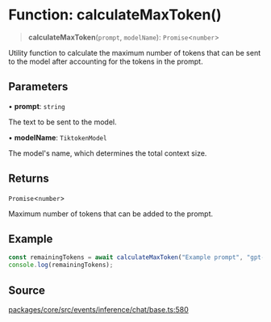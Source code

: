 # Function: calculateMaxToken()

> **calculateMaxToken**(`prompt`, `modelName`): `Promise`\<`number`\>

Utility function to calculate the maximum number of tokens that can be sent to the model
after accounting for the tokens in the prompt.

## Parameters

• **prompt**: `string`

The text to be sent to the model.

• **modelName**: `TiktokenModel`

The model's name, which determines the total context size.

## Returns

`Promise`\<`number`\>

Maximum number of tokens that can be added to the prompt.

## Example

```typescript
const remainingTokens = await calculateMaxToken("Example prompt", "gpt-3.5-turbo-16k");
console.log(remainingTokens);
```

## Source

[packages/core/src/events/inference/chat/base.ts:580](https://github.com/VictorS67/encre/blob/42c3bddca4be2d23ad959c1c99381eefbf43789c/packages/core/src/events/inference/chat/base.ts#L580)
